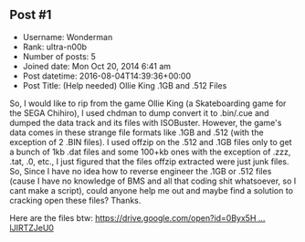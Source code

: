 ## Post #1
- Username: Wonderman
- Rank: ultra-n00b
- Number of posts: 5
- Joined date: Mon Oct 20, 2014 6:41 am
- Post datetime: 2016-08-04T14:39:36+00:00
- Post Title: (Help needed) Ollie King .1GB and .512 Files

So, I would like to rip from the game Ollie King (a Skateboarding game for the SEGA Chihiro), I used chdman to dump convert it to .bin/.cue and dumped the data track and its files with ISOBuster. However, the game's data comes in these strange file formats like .1GB and .512 (with the exception of 2 .BIN files). I used offzip on the .512 and .1GB files only to get a bunch of 1kb .dat files and some 100+kb ones with the exception of .zzz, .tat, .0, etc., I just figured that the files offzip extracted were just junk files. So, Since I have no idea how to reverse engineer the .1GB or .512 files (cause I have no knowledge of BMS and all that coding shit whatsoever, so I cant make a script), could anyone help me out and maybe find a solution to cracking open these files? Thanks.

Here are the files btw:
[https://drive.google.com/open?id=0Byx5H ... lJIRTZJeU0](https://drive.google.com/open?id=0Byx5HzBPHMxLMkloQlJIRTZJeU0)
